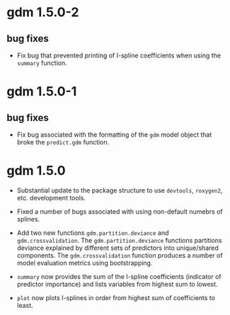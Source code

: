 <!-- See http://style.tidyverse.org/news.html for advice on writing news -->

# gdm 1.5.0-2
## bug fixes
* Fix bug that prevented printing of I-spline coefficients when using the `summary` function.

# gdm 1.5.0-1
## bug fixes
* Fix bug associated with the formatting of the `gdm` model object that broke the `predict.gdm` function.

# gdm 1.5.0

* Substantial update to the package structure to use `devtools`, `roxygen2`, etc. development tools.

* Fixed a number of bugs associated with using non-default numebrs of splines. 

* Add two new functions `gdm.partition.deviance` and `gdm.crossvalidation`. The `gdm.partition.deviance` functions partitions deviance explained by different sets of predictors into unique/shared components. The `gdm.crossvalidation` function produces a number of model evaluation metrics using bootstrapping.

* `summary` now provides the sum of the I-spline coefficients (indicator of predictor importance) and lists variables from highest sum to lowest.

* `plot` now plots I-splines in order from highest sum of coefficients to least.
